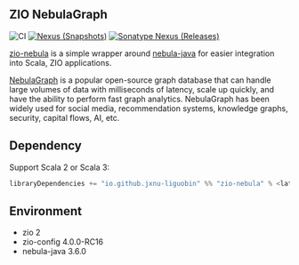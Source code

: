 ZIO NebulaGraph
---

![CI][Badge-CI] [![Nexus (Snapshots)][Badge-Snapshots]][Link-Snapshots] [![Sonatype Nexus (Releases)][Badge-Release]][Link-Release]


[Badge-CI]: https://github.com/hjfruit/zio-nebula/actions/workflows/scala.yml/badge.svg
[Badge-Snapshots]: https://img.shields.io/nexus/s/io.github.jxnu-liguobin/zio-nebula_3?server=https%3A%2F%2Foss.sonatype.org
[Link-Snapshots]: https://oss.sonatype.org/content/repositories/snapshots/io/github/jxnu-liguobin/zio-nebula_3/
[Link-Release]: https://oss.sonatype.org/content/repositories/public/io/github/jxnu-liguobin/zio-nebula_3/
[Badge-Release]: https://img.shields.io/nexus/r/io.github.jxnu-liguobin/zio-nebula_3?server=https%3A%2F%2Foss.sonatype.org

[zio-nebula](https://github.com/hjfruit/zio-nebula) is a simple wrapper around [nebula-java](https://github.com/vesoft-inc/nebula-java/) for easier integration into Scala, ZIO applications.

[NebulaGraph](https://github.com/vesoft-inc/nebula) is a popular open-source graph database that can handle large volumes of data with milliseconds of latency, scale up quickly, and have the ability to perform fast graph analytics. NebulaGraph has been widely used for social media, recommendation systems, knowledge graphs, security, capital flows, AI, etc.

## Dependency

Support Scala 2 or Scala 3:
```scala
libraryDependencies += "io.github.jxnu-liguobin" %% "zio-nebula" % <latest version>
```

## Environment

- zio 2
- zio-config 4.0.0-RC16
- nebula-java 3.6.0